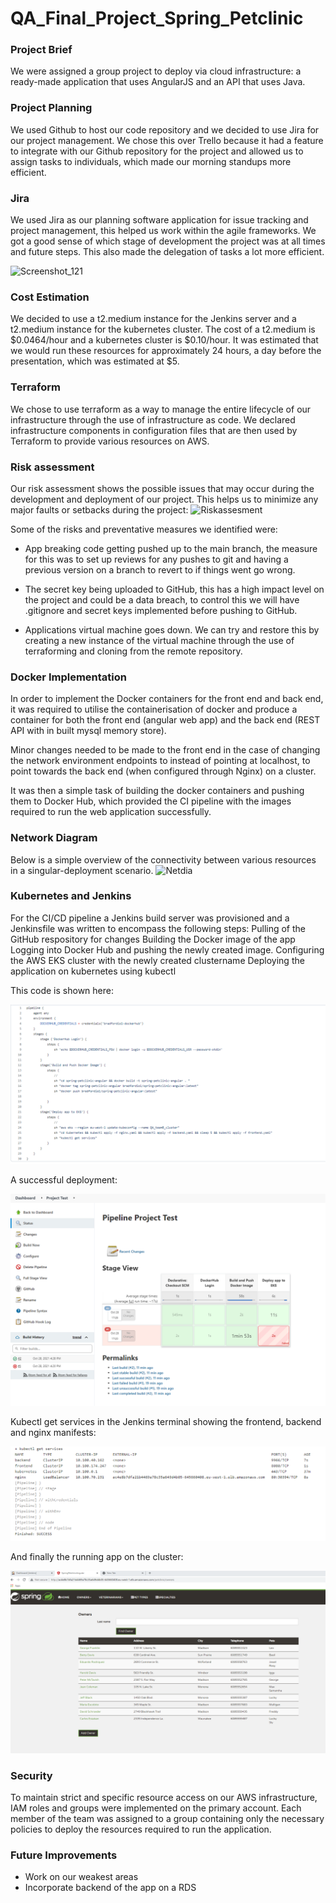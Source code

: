 # QA_Final_Project_Spring_Petclinic

### Project Brief
We were assigned a group project to deploy via cloud infrastructure: a ready-made application that uses AngularJS and an API that uses Java. 

### Project Planning 
We used Github to host our code repository and we decided to use Jira for our project management. We chose this over Trello because it had a feature to integrate with our Github repository for the project and allowed us to assign tasks to individuals, which made our morning standups more efficient.
### Jira
We used Jira as our planning software application for issue tracking and project management, this helped us work within the agile frameworks. We got a good sense of which stage of development the project was at all times and future steps. This also made the delegation of tasks a lot more efficient.

![Screenshot_121](https://user-images.githubusercontent.com/55898620/139315712-d267fa58-9a30-428b-9050-d36b0d455dbf.png)

### Cost Estimation
We decided to use a t2.medium instance for the Jenkins server and a t2.medium instance for the kubernetes cluster. The cost of a t2.medium is $0.0464/hour and a kubernetes cluster is $0.10/hour. It was estimated that we would run these resources for approximately 24 hours, a day before the presentation, which was estimated at $5.

### Terraform
We chose to use terraform as a way to manage the entire lifecycle of our infrastructure through the use of infrastructure as code. We declared infrastructure components in configuration files that are then used by Terraform to provide various resources on AWS.  

### Risk assessment 
Our risk assessment shows the possible issues that may occur during the development and deployment of our project. This helps us to minimize any major faults or setbacks during the project:
![Riskassesment](https://user-images.githubusercontent.com/55898620/139305877-a2e76366-a032-4304-ac16-ec574ece55ef.png)


Some of the risks and preventative measures we identified were:

* App breaking code getting pushed up to the main branch, the measure for this was to set up reviews for any pushes to git and having a previous version on a branch to revert to if things went go wrong.

* The secret key being uploaded to GitHub, this has a high impact level on the project and could be a data breach, to control this we will have .gitignore and secret keys implemented before pushing to GitHub.

* Applications virtual machine goes down. We can try and restore this by creating a new instance of the virtual machine through the use of terraforming and cloning from the remote repository.

### Docker Implementation
In order to implement the Docker containers for the front end and back end, it was required to utilise the containerisation of docker and produce a container for both the front end (angular web app) and the back end (REST API with in built mysql memory store).

Minor changes needed to be made to the front end in the case of changing the network environment endpoints to instead of pointing at localhost, to point towards the back end (when configured through Nginx) on a cluster.

It was then a simple task of building the docker containers and pushing them to Docker Hub, which provided the CI pipeline with the images required to run the web application successfully.

### Network Diagram
Below is a simple overview of the connectivity between various resources in a singular-deployment scenario.
![Netdia](https://user-images.githubusercontent.com/33896164/139346043-31d2341b-2c29-41bd-ab2a-cee2b292d23c.png)

### Kubernetes and Jenkins 
For the CI/CD pipeline a Jenkins build server was provisioned and a Jenkinsfile was written to encompass the following steps:
Pulling of the GitHub respository for changes
Building the Docker image of the app
Logging into Docker Hub and pushing the newly created image.
Configuring the AWS EKS cluster with the newly created clustername
Deploying the application on kubernetes using kubectl

This code is shown here:

![deploy](https://github.com/msa03/QA_Final_Project_Spring_Petclinic/blob/f5b4aec74335db56e9842d655f570a9affc14ad3/Doc_images/Jenkinsfile.png)

A successful deployment:

![deployment](https://github.com/msa03/QA_Final_Project_Spring_Petclinic/blob/f5b4aec74335db56e9842d655f570a9affc14ad3/Doc_images/jenkins.png)

Kubectl get services in the Jenkins terminal showing the frontend, backend and nginx manifests:

![kubectl](https://github.com/msa03/QA_Final_Project_Spring_Petclinic/blob/f5b4aec74335db56e9842d655f570a9affc14ad3/Doc_images/kubectl.png)

And finally the running app on the cluster:

![app](https://github.com/msa03/QA_Final_Project_Spring_Petclinic/blob/f5b4aec74335db56e9842d655f570a9affc14ad3/Doc_images/Working%20App.png)

### Security
To maintain strict and specific resource access on our AWS infrastructure, IAM roles and groups were implemented on the primary account. Each member of the team was assigned to a group containing only the necessary policies to deploy the resources required to run the application.

###  Future Improvements 
* Work on our weakest areas
* Incorporate backend of the app on a RDS
